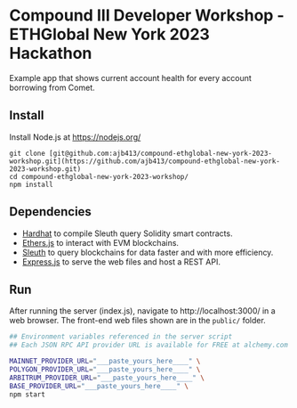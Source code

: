 # Compound III Developer Workshop - ETHGlobal New York 2023 Hackathon

Example app that shows current account health for every account borrowing from Comet.

## Install

Install Node.js at https://nodejs.org/

```
git clone [git@github.com:ajb413/compound-ethglobal-new-york-2023-workshop.git](https://github.com/ajb413/compound-ethglobal-new-york-2023-workshop.git)
cd compound-ethglobal-new-york-2023-workshop/
npm install
```

## Dependencies

- [Hardhat](https://hardhat.org/) to compile Sleuth query Solidity smart contracts.
- [Ethers.js](https://ethers.org/) to interact with EVM blockchains.
- [Sleuth](https://github.com/compound-finance/sleuth) to query blockchains for data faster and with more efficiency.
- [Express.js](https://expressjs.com/) to serve the web files and host a REST API.

## Run

After running the server (index.js), navigate to http://localhost:3000/ in a web browser. The front-end web files shown are in the `public/` folder.

```bash
## Environment variables referenced in the server script
## Each JSON RPC API provider URL is available for FREE at alchemy.com

MAINNET_PROVIDER_URL="___paste_yours_here____" \
POLYGON_PROVIDER_URL="___paste_yours_here____" \
ARBITRUM_PROVIDER_URL="___paste_yours_here____" \
BASE_PROVIDER_URL="___paste_yours_here____" \
npm start
```
